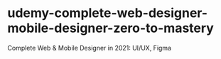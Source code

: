 # udemy-complete-web-designer-mobile-designer-zero-to-mastery
Complete Web &amp; Mobile Designer in 2021: UI/UX, Figma
